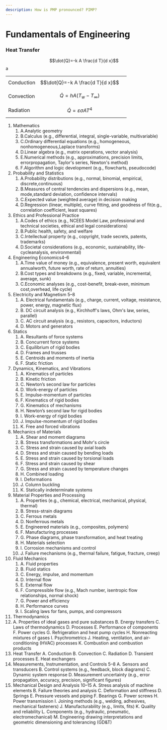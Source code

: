 ```yaml
---
description: How is PMP pronounced? PIMP?
---
```


# Fundamentals of Engineering

### Heat Transfer&#x20;

$$\dot{Q}=-k A \frac{d T}{d x}$$ a

|            |                                             |   |
| ---------- | ------------------------------------------- | - |
| Conduction | $$\dot{Q}=-k A \frac{d T}{d x}$$            |   |
| Convection | $$\dot{Q}=h A\left(T_w-T_{\infty}\right)$$  |   |
| Radiation  | $$\dot{Q}=\varepsilon \sigma A T^4$$        |   |

1. Mathematics&#x20;
   1. A.Analytic geometry&#x20;
   2. B.Calculus (e.g., differential, integral, single-variable, multivariable)&#x20;
   3. C.Ordinary differential equations (e.g., homogeneous, nonhomogeneous,Laplace transforms)&#x20;
   4. D.Linear algebra (e.g., matrix operations, vector analysis)&#x20;
   5. E.Numerical methods (e.g., approximations, precision limits, errorpropagation, Taylor's series, Newton's method)&#x20;
   6. F.Algorithm and logic development (e.g., flowcharts, pseudocode)
2. Probability and Statistics&#x20;
   1. A.Probability distributions (e.g., normal, binomial, empirical, discrete,continuous)&#x20;
   2. B.Measures of central tendencies and dispersions (e.g., mean, mode,standard deviation, confidence intervals)&#x20;
   3. C.Expected value (weighted average) in decision making&#x20;
   4. D.Regression (linear, multiple), curve fitting, and goodness of fit(e.g., correlation coefficient, least squares)
3. Ethics and Professional Practice&#x20;
   1. A.Codes of ethics (e.g., NCEES Model Law, professional and technical societies, ethical and legal considerations)&#x20;
   2. B.Public health, safety, and welfare&#x20;
   3. C.Intellectual property (e.g., copyright, trade secrets, patents, trademarks)&#x20;
   4. D.Societal considerations (e.g., economic, sustainability, life-cycleanalysis, environmental)
4. Engineering Economics4–6&#x20;
   1. A.Time value of money (e.g., equivalence, present worth, equivalent annualworth, future worth, rate of return, annuities)&#x20;
   2. B.Cost types and breakdowns (e.g., fixed, variable, incremental, average, sunk)&#x20;
   3. C.Economic analyses (e.g., cost-benefit, break-even, minimum cost,overhead, life cycle)
5. Electricity and Magnetism 5–8&#x20;
   1. A. Electrical fundamentals (e.g., charge, current, voltage, resistance, power, energy, magnetic flux)&#x20;
   2. B. DC circuit analysis (e.g., Kirchhoff's laws, Ohm's law, series, parallel)&#x20;
   3. C. AC circuit analysis (e.g., resistors, capacitors, inductors)&#x20;
   4. D. Motors and generators
6. Statics&#x20;
   1. A. Resultants of force systems&#x20;
   2. B. Concurrent force systems&#x20;
   3. C. Equilibrium of rigid bodies&#x20;
   4. D. Frames and trusses&#x20;
   5. E. Centroids and moments of inertia&#x20;
   6. F. Static friction
7. Dynamics, Kinematics, and Vibrations&#x20;
   1. A. Kinematics of particles&#x20;
   2. B. Kinetic friction&#x20;
   3. C. Newton’s second law for particles&#x20;
   4. D. Work-energy of particles&#x20;
   5. E. Impulse-momentum of particles&#x20;
   6. F. Kinematics of rigid bodies&#x20;
   7. G. Kinematics of mechanisms&#x20;
   8. H. Newton’s second law for rigid bodies&#x20;
   9. I. Work-energy of rigid bodies&#x20;
   10. J. Impulse-momentum of rigid bodies&#x20;
   11. K. Free and forced vibrations
8. Mechanics of Materials&#x20;
   1. A. Shear and moment diagrams&#x20;
   2. B. Stress transformations and Mohr's circle&#x20;
   3. C. Stress and strain caused by axial loads&#x20;
   4. D. Stress and strain caused by bending loads&#x20;
   5. E. Stress and strain caused by torsional loads&#x20;
   6. F. Stress and strain caused by shear&#x20;
   7. G. Stress and strain caused by temperature changes&#x20;
   8. H. Combined loading&#x20;
   9. I. Deformations&#x20;
   10. J. Column buckling&#x20;
   11. K. Statically indeterminate systems
9. Material Properties and Processing&#x20;
   1. A. Properties (e.g., chemical, electrical, mechanical, physical, thermal)&#x20;
   2. B. Stress-strain diagrams&#x20;
   3. C. Ferrous metals&#x20;
   4. D. Nonferrous metals&#x20;
   5. E. Engineered materials (e.g., composites, polymers)&#x20;
   6. F. Manufacturing processes&#x20;
   7. G. Phase diagrams, phase transformation, and heat treating&#x20;
   8. H. Materials selection&#x20;
   9. I. Corrosion mechanisms and control&#x20;
   10. J. Failure mechanisms (e.g., thermal failure, fatigue, fracture, creep)
10. Fluid Mechanics&#x20;
    1. A. Fluid properties&#x20;
    2. B. Fluid statics&#x20;
    3. C. Energy, impulse, and momentum&#x20;
    4. D. Internal flow&#x20;
    5. E. External flow&#x20;
    6. F. Compressible flow (e.g., Mach number, isentropic flow relationships, normal shock)&#x20;
    7. G. Power and efficiency&#x20;
    8. H. Performance curves&#x20;
    9. I. Scaling laws for fans, pumps, and compressors
11. Thermodynamics&#x20;
12. A. Properties of ideal gases and pure substances B. Energy transfers C. Laws of thermodynamics D. Processes E. Performance of components F. Power cycles G. Refrigeration and heat pump cycles H. Nonreacting mixtures of gases I. Psychrometrics J. Heating, ventilation, and air-conditioning (HVAC) processes K. Combustion and combustion products
13. Heat Transfer A. Conduction B. Convection C. Radiation D. Transient processes E. Heat exchangers
14. Measurements, Instrumentation, and Controls 5–8 A. Sensors and transducers B. Control systems (e.g., feedback, block diagrams) C. Dynamic system response D. Measurement uncertainty (e.g., error propagation, accuracy, precision, significant figures)
15. Mechanical Design and Analysis 10–15 A. Stress analysis of machine elements B. Failure theories and analysis C. Deformation and stiffness D. Springs E. Pressure vessels and piping F. Bearings G. Power screws H. Power transmission I. Joining methods (e.g., welding, adhesives, mechanical fasteners) J. Manufacturability (e.g., limits, fits) K. Quality and reliability L. Components (e.g., hydraulic, pneumatic, electromechanical) M. Engineering drawing interpretations and geometric dimensioning and tolerancing (GD\&T)
